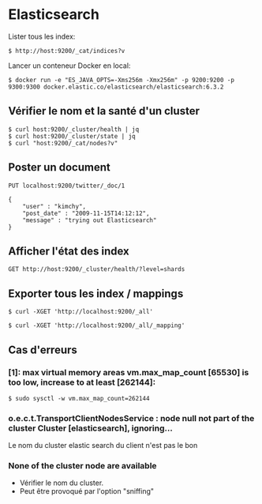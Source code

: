 # Elasticsearch

Lister tous les index:

    $ http://host:9200/_cat/indices?v
    
Lancer un conteneur Docker en local:

    $ docker run -e "ES_JAVA_OPTS=-Xms256m -Xmx256m" -p 9200:9200 -p 9300:9300 docker.elastic.co/elasticsearch/elasticsearch:6.3.2


## Vérifier le nom et la santé d'un cluster

    $ curl host:9200/_cluster/health | jq
    $ curl host:9200/_cluster/state | jq
    $ curl "host:9200/_cat/nodes?v"


## Poster un document

    PUT localhost:9200/twitter/_doc/1
    
    {
        "user" : "kimchy",
        "post_date" : "2009-11-15T14:12:12",
        "message" : "trying out Elasticsearch"
    }


## Afficher l'état des index

    GET http://host:9200/_cluster/health/?level=shards


## Exporter tous les index / mappings

    $ curl -XGET 'http://localhost:9200/_all'
    
    $ curl -XGET 'http://localhost:9200/_all/_mapping'


## Cas d'erreurs

### [1]: max virtual memory areas vm.max_map_count [65530] is too low, increase to at least [262144]:

    $ sudo sysctl -w vm.max_map_count=262144    

    
### o.e.c.t.TransportClientNodesService      : node null not part of the cluster Cluster [elasticsearch], ignoring...

Le nom du cluster elastic search du client n'est pas le bon     
    

### None of the cluster node are available

- Vérifier le nom du cluster.
- Peut être provoqué par l'option "sniffing"

    
    